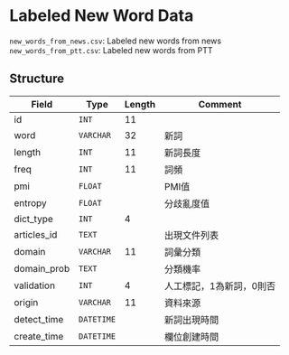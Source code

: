 # Labeled New Word Data

`new_words_from_news.csv`: Labeled new words from news  
`new_words_from_ptt.csv`: Labeled new words from PTT

## Structure

| Field | Type | Length | Comment |
|---|---|---|---|
| id | `INT` | 11 |  |
| word | `VARCHAR` | 32 | 新詞 |
| length | `INT` | 11 | 新詞長度 |
| freq | `INT` | 11 | 詞頻 |
| pmi | `FLOAT` |  | PMI值 |
| entropy | `FLOAT` |  | 分歧亂度值 |
| dict_type | `INT` | 4 |  |
| articles_id | `TEXT` |  | 出現文件列表 |
| domain | `VARCHAR` | 11 | 詞彙分類 |
| domain_prob | `TEXT` |  | 分類機率 |
| validation | `INT` | 4 | 人工標記，1為新詞，0則否 |
| origin | `VARCHAR` | 11 | 資料來源 |
| detect_time | `DATETIME` |  | 新詞出現時間 |
| create_time | `DATETIME` |  | 欄位創建時間 |
